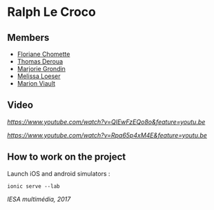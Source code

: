 # Ralph Le Croco
	
## Members

* [Floriane Chomette](https://www.linkedin.com/in/florianechomette/)
* [Thomas Deroua](http://www.thomasderoua.fr/)
* [Marjorie Grondin](http://www.iesanetwork.com/m.grondin/)
* [Melissa Loeser](http://azaryia.com/)
* [Marion Viault](http://marionviault.com/)

## Video

*https://www.youtube.com/watch?v=QIEwFzEQo8o&feature=youtu.be*

*https://www.youtube.com/watch?v=Rpa65p4xM4E&feature=youtu.be*

## How to work on the project

Launch iOS and android simulators :
```
ionic serve --lab
```

*IESA multimédia, 2017*